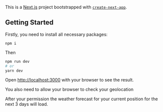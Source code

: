 This is a [Next.js](https://nextjs.org/) project bootstrapped with [`create-next-app`](https://github.com/vercel/next.js/tree/canary/packages/create-next-app).

## Getting Started

Firstly, you need to install all necessary packages:
```bach
npm i
```
Then 
```bash
npm run dev
# or
yarn dev
```

Open [http://localhost:3000](http://localhost:3000) with your browser to see the result.

You also need to allow your browser to check your geolocation

After your permission the weather forecast for your current position for the next 3 days will load.
